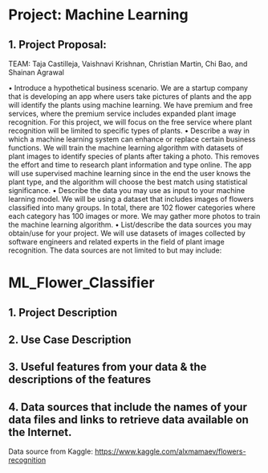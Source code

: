 # Project: Machine Learning
 
## 1. Project Proposal:

TEAM: Taja Castilleja, Vaishnavi Krishnan, Christian Martin, Chi Bao, and Shainan Agrawal

•	Introduce a hypothetical business scenario.
We are a startup company that is developing an app where users take pictures of plants and the app will identify the plants using machine learning. We have premium and free services, where the premium service includes expanded plant image recognition. For this project, we will focus on the free service where plant recognition will be limited to specific types of plants.
•	Describe a way in which a machine learning system can enhance or replace certain business functions.
We will train the machine learning algorithm with datasets of plant images to identify species of plants after taking a photo. This removes the effort and time to research plant information and type online. The app will use supervised machine learning since in the end the user knows the plant type, and the algorithm will choose the best match using statistical significance.
•	Describe the data you may use as input to your machine learning model.
We will be using a dataset that includes images of flowers classified into many groups. In total, there are 102 flower categories where each category has 100 images or more. We may gather more photos to train the machine learning algorithm.
•	List/describe the data sources you may obtain/use for your project.
We will use datasets of images collected by software engineers and related experts in the field of plant image recognition. The data sources are not limited to but may include:


# ML_Flower_Classifier


## 1. Project Description

## 2. Use Case Description

## 3. Useful features from your data & the descriptions of the features

## 4. Data sources that include the names of your data files and links to retrieve data available on the Internet.
Data source from Kaggle: https://www.kaggle.com/alxmamaev/flowers-recognition

